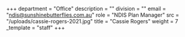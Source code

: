 +++
department = "Office"
description = ""
division = ""
email = "ndis@sunshinebutterflies.com.au"
role = "NDIS Plan Manager"
src = "/uploads/cassie-rogers-2021.jpg"
title = "Cassie Rogers"
weight = 7
_template = "staff"
+++
